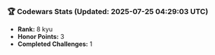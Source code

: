 ### 🏆 Codewars Stats (Updated: 2025-07-25 04:29:03 UTC)

- **Rank:** 8 kyu
- **Honor Points:** 3
- **Completed Challenges:** 1
